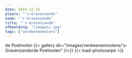 ```yaml
---
date: 2019-12-15
plaats: "'s-Gravenzande"
naam: "'s-Gravenzande"
title: "'s-Gravenzande"
afbeelding: "/images/.jpg"
tags: ["verdwenenmolens"]
---
```


de Poelmolen
{{< gallery dir="/images/verdwenenmolens/'s-Gravenzande/de Poelmolen" //>}}
{{< load-photoswipe >}}
